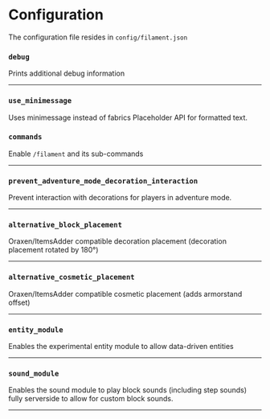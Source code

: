 # Configuration

The configuration file resides in `config/filament.json`

### `debug`

Prints additional debug information

---

### `use_minimessage`

Uses minimessage instead of fabrics Placeholder API for formatted text.

### `commands`

Enable `/filament` and its sub-commands

---

### `prevent_adventure_mode_decoration_interaction`

Prevent interaction with decorations for players in adventure mode.

---

### `alternative_block_placement`

Oraxen/ItemsAdder compatible decoration placement (decoration placement rotated by 180°)

---

### `alternative_cosmetic_placement`

Oraxen/ItemsAdder compatible cosmetic placement (adds armorstand offset)

---

### `entity_module`

Enables the experimental entity module to allow data-driven entities

---

### `sound_module`

Enables the sound module to play block sounds (including step sounds) fully serverside to allow for custom block sounds. 

---
